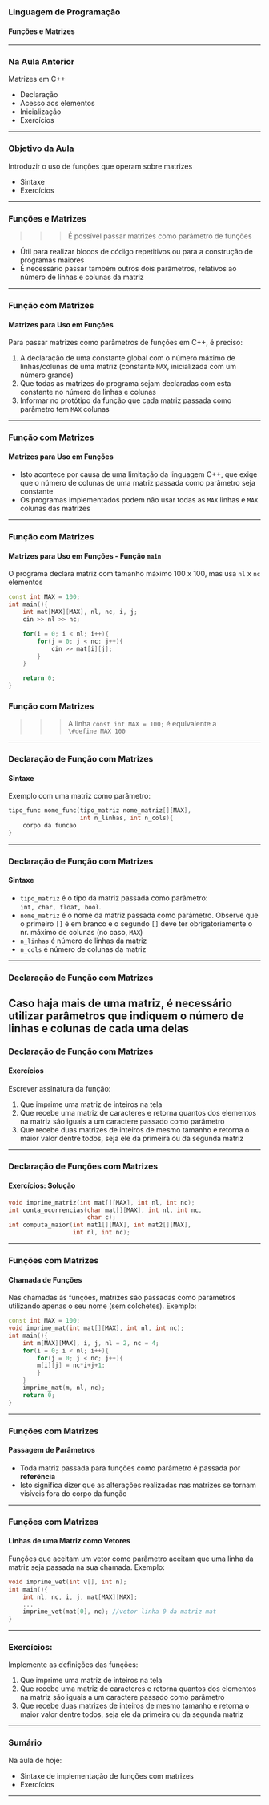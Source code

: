 ### Linguagem de Programação
#### Funções e Matrizes
---

### Na Aula Anterior

Matrizes em C++
- Declaração
- Acesso aos elementos
- Inicialização
- Exercícios
---

### Objetivo da Aula
Introduzir o uso de funções que operam sobre matrizes
- Sintaxe
- Exercícios
---

### Funções e Matrizes
>>> É possível passar matrizes como parâmetro de funções
- Útil para realizar blocos de código repetitivos ou para a construção de programas maiores
- É necessário passar também outros dois parâmetros, relativos ao número de linhas e colunas da matriz
---

### Função com Matrizes
#### Matrizes para Uso em Funções
Para passar matrizes como parâmetros de funções em C++, é preciso:
1. A declaração de uma constante global com o número máximo de linhas/colunas de uma matriz (constante `MAX`, inicializada com um número grande)
2. Que todas as matrizes do programa sejam declaradas com esta constante no número de linhas e colunas
3. Informar no protótipo da função que cada matriz passada como parâmetro tem
`MAX` colunas
---

### Função com Matrizes
#### Matrizes para Uso em Funções
- Isto acontece por causa de uma limitação da linguagem C++, que exige que o número de colunas de uma matriz passada como parâmetro seja constante
- Os programas implementados podem não usar todas as `MAX` linhas e `MAX` colunas das matrizes
---

### Função com Matrizes
#### Matrizes para Uso em Funções - Função `main`
O programa declara matriz com tamanho máximo 100 x 100, mas usa
`nl` x `nc` elementos
```C++
const int MAX = 100;
int main(){
    int mat[MAX][MAX], nl, nc, i, j;
    cin >> nl >> nc;

    for(i = 0; i < nl; i++){
        for(j = 0; j < nc; j++){
            cin >> mat[i][j];
        }
    }

    return 0;
}
```

### Função com Matrizes
>>> A linha `const int MAX = 100;` é equivalente a<br>
    `\#define MAX 100`
---

### Declaração de Função com Matrizes
#### Sintaxe
Exemplo com uma matriz como parâmetro:
```C++
tipo_func nome_func(tipo_matriz nome_matriz[][MAX],
                    int n_linhas, int n_cols){
    corpo da funcao
}
```
---

### Declaração de Função com Matrizes
#### Sintaxe
- `tipo_matriz` é o tipo da matriz passada como parâmetro:<br>
  `int, char, float, bool`.
- `nome_matriz` é o nome da matriz passada como parâmetro. Observe que o
  primeiro `[]` é em branco e o segundo `[]` deve ter
  obrigatoriamente o nr. máximo de colunas (no caso, `MAX`)
- `n_linhas` é número de linhas da matriz
- `n_cols` é número de colunas da matriz
---

### Declaração de Função com Matrizes
Caso haja mais de uma matriz, é necessário utilizar parâmetros que indiquem o número de linhas e colunas de cada uma delas
---

### Declaração de Função com Matrizes
#### Exercícios
Escrever assinatura da função:
1. Que imprime uma matriz de inteiros na tela
2. Que recebe uma matriz de caracteres e retorna quantos dos elementos na matriz são iguais a um caractere passado como parâmetro
3. Que recebe duas matrizes de inteiros de mesmo tamanho e retorna o maior valor dentre todos, seja ele da primeira ou da segunda matriz
---

### Declaração de Funções com Matrizes
#### Exercícios: Solução
```C++
void imprime_matriz(int mat[][MAX], int nl, int nc);
int conta_ocorrencias(char mat[][MAX], int nl, int nc,
                      char c);
int computa_maior(int mat1[][MAX], int mat2[][MAX],
                  int nl, int nc);
```
---

### Funções com Matrizes
#### Chamada de Funções
Nas chamadas às funções, matrizes são passadas
como parâmetros utilizando apenas o seu nome (sem colchetes).
Exemplo:
```C++
const int MAX = 100;
void imprime_mat(int mat[][MAX], int nl, int nc);
int main(){
    int m[MAX][MAX], i, j, nl = 2, nc = 4;
    for(i = 0; i < nl; i++){
        for(j = 0; j < nc; j++){
        m[i][j] = nc*i+j+1;
        }
    }
    imprime_mat(m, nl, nc);
    return 0;
}
```
---

### Funções com Matrizes
#### Passagem de Parâmetros
- Toda matriz passada para funções como parâmetro
  é passada por **referência**
- Isto significa dizer que as alterações realizadas nas
  matrizes se tornam visíveis fora do corpo da função
---

### Funções com Matrizes
#### Linhas de uma Matriz como Vetores
Funções que aceitam um vetor como parâmetro
aceitam que uma linha da matriz seja passada na sua chamada.
Exemplo:

```C++
void imprime_vet(int v[], int n);
int main(){
    int nl, nc, i, j, mat[MAX][MAX];
    ...
    imprime_vet(mat[0], nc); //vetor linha 0 da matriz mat
}
```
---

### Exercícios:
Implemente as definições das funções:
1. Que imprime uma matriz de inteiros na tela
2. Que recebe uma matriz de caracteres e retorna quantos dos elementos na matriz são iguais a um caractere passado como parâmetro
3. Que recebe duas matrizes de inteiros de mesmo tamanho e retorna o maior valor dentre todos, seja ele da primeira ou da segunda matriz
---

### Sumário
Na aula de hoje:
- Sintaxe de implementação de funções com matrizes
- Exercícios
---